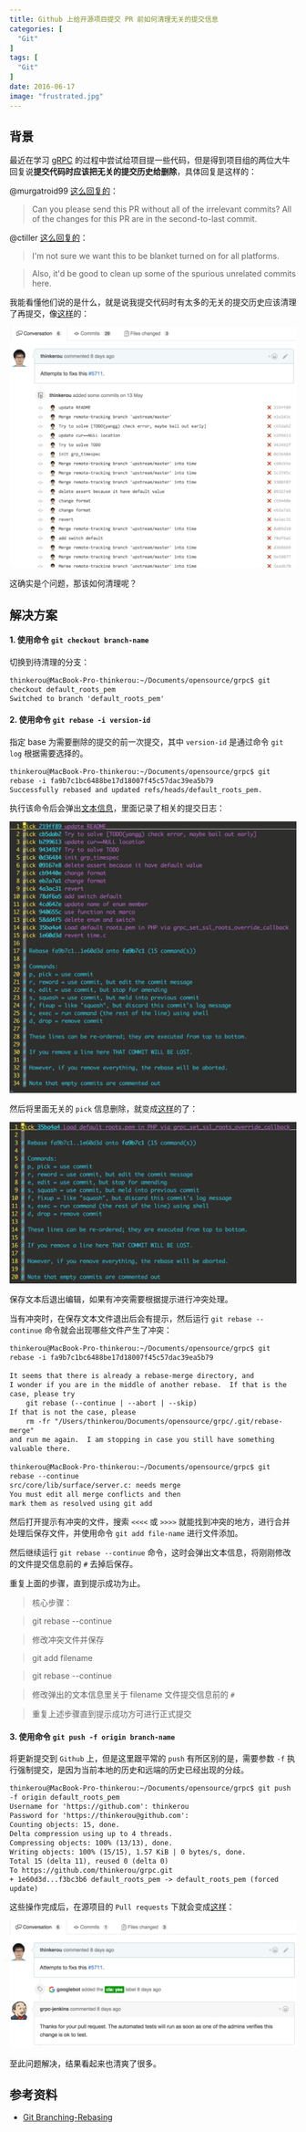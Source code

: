```yaml
---
title: Github 上给开源项目提交 PR 前如何清理无关的提交信息
categories: [
  "Git"
]
tags: [
  "Git"
]
date: 2016-06-17
image: "frustrated.jpg"
---
```


## 背景

最近在学习 [gRPC](https://github.com/grpc/grpc) 的过程中尝试给项目提一些代码，但是得到项目组的两位大牛回复说**提交代码时应该把无关的提交历史给删除**，具体回复是这样的：

@murgatroid99 [这么回复的](https://github.com/grpc/grpc/pull/6848)：

> Can you please send this PR without all of the irrelevant commits? All of the changes for this PR are in the second-to-last commit.

@ctiller [这么回复的](https://github.com/grpc/grpc/pull/6932)：    

> I'm not sure we want this to be blanket turned on for all platforms.

> Also, it'd be good to clean up some of the spurious unrelated commits here.

我能看懂他们说的是什么，就是说我提交代码时有太多的无关的提交历史应该清理了再提交，像[这样](/static/image/clean_up_commit_before.png)的：

![清理历史前的样子](/static/image/clean_up_commit_before.png)

这确实是个问题，那该如何清理呢？

## 解决方案

#### 1. 使用命令 `git checkout branch-name`

切换到待清理的分支：

    thinkerou@MacBook-Pro-thinkerou:~/Documents/opensource/grpc$ git checkout default_roots_pem
    Switched to branch 'default_roots_pem'

#### 2. 使用命令 `git rebase -i version-id`

指定 base 为需要删除的提交的前一次提交，其中 `version-id` 是通过命令 `git log` 根据需要选择的。

    thinkerou@MacBook-Pro-thinkerou:~/Documents/opensource/grpc$ git rebase -i fa9b7c1bc6488be17d18007f45c57dac39ea5b79
    Successfully rebased and updated refs/heads/default_roots_pem.
    
执行该命令后会弹出[文本信息](/static/image/clean_up_pick_before.png)，里面记录了相关的提交日志：

![清理文本信息前的样子](/static/image/clean_up_pick_before.png)

然后将里面无关的 `pick` 信息删除，就变成[这样](/static/image/clean_up_pick_after.png)的了：

![清理文本信息后的样子](/static/image/clean_up_pick_after.png)

保存文本后退出编辑，如果有冲突需要根据提示进行冲突处理。

当有冲突时，在保存文本文件退出后会有提示，然后运行 `git rebase --continue` 命令就会出现哪些文件产生了冲突：

    thinkerou@MacBook-Pro-thinkerou:~/Documents/opensource/grpc$ git rebase -i fa9b7c1bc6488be17d18007f45c57dac39ea5b79

    It seems that there is already a rebase-merge directory, and
    I wonder if you are in the middle of another rebase.  If that is the
    case, please try
	    git rebase (--continue | --abort | --skip)
    If that is not the case, please
	    rm -fr "/Users/thinkerou/Documents/opensource/grpc/.git/rebase-merge"
    and run me again.  I am stopping in case you still have something
    valuable there.
    
    thinkerou@MacBook-Pro-thinkerou:~/Documents/opensource/grpc$ git rebase --continue
    src/core/lib/surface/server.c: needs merge
    You must edit all merge conflicts and then
    mark them as resolved using git add

然后打开提示有冲突的文件，搜索 `<<<<` 或 `>>>>` 就能找到冲突的地方，进行合并处理后保存文件，并使用命令 `git add file-name` 进行文件添加。

然后继续运行 `git rebase --continue` 命令，这时会弹出文本信息，将刚刚修改的文件提交信息前的 `#` 去掉后保存。

重复上面的步骤，直到提示成功为止。

> 核心步骤：

> git rebase --continue

> 修改冲突文件并保存

> git add filename

> git rebase --continue

> 修改弹出的文本信息里关于 filename 文件提交信息前的 `#`

> 重复上述步骤直到提示成功方可进行正式提交

#### 3. 使用命令 `git push -f origin branch-name`

将更新提交到 `Github` 上，但是这里跟平常的 `push` 有所区别的是，需要参数 `-f` 执行强制提交，是因为当前本地的历史和远端的历史已经出现的分歧。

    thinkerou@MacBook-Pro-thinkerou:~/Documents/opensource/grpc$ git push -f origin default_roots_pem
    Username for 'https://github.com': thinkerou
    Password for 'https://thinkerou@github.com':
    Counting objects: 15, done.
    Delta compression using up to 4 threads.
    Compressing objects: 100% (13/13), done.
    Writing objects: 100% (15/15), 1.57 KiB | 0 bytes/s, done.
    Total 15 (delta 11), reused 0 (delta 0)
    To https://github.com/thinkerou/grpc.git
    + 1e60d3d...f3bc3b6 default_roots_pem -> default_roots_pem (forced update)

这些操作完成后，在源项目的 `Pull requests` 下就会变成[这样](/static/image/clean_up_commit_after.png)：

![清理历史后的样子](/static/image/clean_up_commit_after.png)

至此问题解决，结果看起来也清爽了很多。

## 参考资料

- [Git Branching-Rebasing](https://git-scm.com/book/en/v2/Git-Branching-Rebasing)

